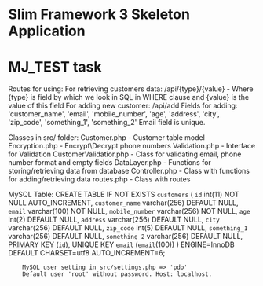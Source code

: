 # Slim Framework 3 Skeleton Application
# MJ_TEST task

Routes for using:
        For retrieving customers data: /api/{type}/{value} - Where {type} is field by which we look in SQL in WHERE clause and {value} is the value of this field
        For adding new customer: /api/add
                Fields for adding: 'customer_name', 'email', 'mobile_number', 'age', 'address', 'city', 'zip_code', 'something_1', 'something_2'
                Email field is unique.

Classes in src/ folder:
        Customer.php   - Customer table model
        Encryption.php - Encrypt\Decrypt phone numbers
        Validation.php - Interface for Validation
        CustomerValidatior.php - Class for validating email, phone number format and empty fields
        DataLayer.php  - Functions for storing/retrieving data from database
        Controller.php - Class with functions for adding/retrieving data
        routes.php - Class with routes


MySQL Table:
        CREATE TABLE IF NOT EXISTS `customers` (
          `id` int(11) NOT NULL AUTO_INCREMENT,
          `customer_name` varchar(256) DEFAULT NULL,
          `email` varchar(100) NOT NULL,
          `mobile_number` varchar(256) NOT NULL,
          `age` int(2) DEFAULT NULL,
          `address` varchar(256) DEFAULT NULL,
          `city` varchar(256) DEFAULT NULL,
          `zip_code` int(5) DEFAULT NULL,
          `something_1` varchar(256) DEFAULT NULL,
          `something_2` varchar(256) DEFAULT NULL,
          PRIMARY KEY (`id`),
          UNIQUE KEY `email` (`email`(100))
        ) ENGINE=InnoDB  DEFAULT CHARSET=utf8 AUTO_INCREMENT=6;


        MySQL user setting in src/settings.php => 'pdo'
        Default user 'root' without password. Host: localhost.
